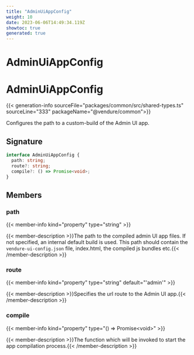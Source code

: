 ```yaml
---
title: "AdminUiAppConfig"
weight: 10
date: 2023-06-06T14:49:34.119Z
showtoc: true
generated: true
---
```

<!-- This file was generated from the Vendure source. Do not modify. Instead, re-run the "docs:build" script -->

# AdminUiAppConfig
<div class="symbol">


# AdminUiAppConfig

{{< generation-info sourceFile="packages/common/src/shared-types.ts" sourceLine="333" packageName="@vendure/common">}}

Configures the path to a custom-build of the Admin UI app.

## Signature

```TypeScript
interface AdminUiAppConfig {
  path: string;
  route?: string;
  compile?: () => Promise<void>;
}
```
## Members

### path

{{< member-info kind="property" type="string"  >}}

{{< member-description >}}The path to the compiled admin UI app files. If not specified, an internal
default build is used. This path should contain the `vendure-ui-config.json` file,
index.html, the compiled js bundles etc.{{< /member-description >}}

### route

{{< member-info kind="property" type="string" default="'admin'"  >}}

{{< member-description >}}Specifies the url route to the Admin UI app.{{< /member-description >}}

### compile

{{< member-info kind="property" type="() =&#62; Promise&#60;void&#62;"  >}}

{{< member-description >}}The function which will be invoked to start the app compilation process.{{< /member-description >}}


</div>
